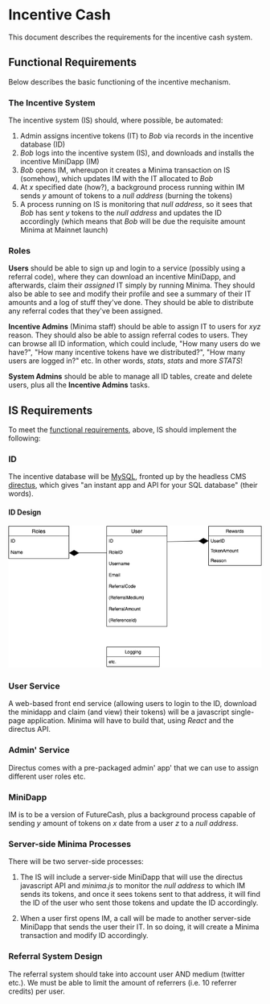 # Incentive Cash

This document describes the requirements for the incentive cash system.

## Functional Requirements

Below describes the basic functioning of the incentive mechanism.

### The Incentive System

The incentive system (IS) should, where possible, be automated:

1. Admin assigns incentive tokens (IT) to _Bob_ via records in the incentive database (ID)
2. _Bob_ logs into the incentive system (IS), and downloads and installs the incentive MiniDapp (IM)
3. _Bob_ opens IM, whereupon it creates a Minima transaction on IS (somehow), which updates IM with the IT allocated to _Bob_
4. At _x_ specified date (how?), a background process running within IM sends _y_ amount of tokens to a _null address_ (burning the tokens)
5. A process running on IS is monitoring that _null address_, so it sees that _Bob_ has sent _y_ tokens to the _null address_ and updates the ID accordingly (which means that _Bob_ will be due the requisite amount Minima at Mainnet launch)

### Roles

**Users** should be able to sign up and login to a service (possibly using a referral code), where they can download an incentive MiniDapp, and afterwards, claim their _assigned_ IT simply by running Minima. They should also be able to see and modify their profile and see a summary of their IT amounts and a log of stuff they've done. They should be able to distribute any referral codes that they've been assigned.

**Incentive Admins** (Minima staff) should be able to assign IT to users for _xyz_ reason. They should also be able to assign referral codes to users. They can browse all ID information, which could include, "How many users do we have?", "How many incentive tokens have we distributed?", "How many users are logged in?" etc. In other words, _stats_, _stats_ and more _STATS_!

**System Admins** should be able to manage all ID tables, create and delete users, plus all the **Incentive Admins** tasks.

## IS Requirements

To meet the [functional requirements](#functional-requirements), above, IS should implement the following:

### ID

The incentive database will be [MySQL](https://www.mysql.com/), fronted up by the headless CMS [directus](https://directus.io/), which gives "an instant app and API for your SQL database" (their words).

#### ID Design

![](./images/dbase.png)

### User Service

A web-based front end service (allowing users to login to the ID, download the minidapp and claim (and view) their tokens) will be a javascript single-page application. Minima will have to build that, using _React_ and the directus API.

### Admin' Service

Directus comes with a pre-packaged admin' app' that we can use to assign different user roles etc.

### MiniDapp

IM is to be a version of FutureCash, plus a background process capable of sending _y_ amount of tokens on _x_ date from a user _z_ to a _null address_.

### Server-side Minima Processes

There will be two server-side processes:

1. The IS will include a server-side MiniDapp that will use the directus javascript API and _minima.js_ to monitor the _null address_ to which IM sends its tokens, and once it sees tokens sent to that address, it will find the ID of the user who sent those tokens and update the ID accordingly.

2. When a user first opens IM, a call will be made to another server-side MiniDapp that sends the user their IT. In so doing, it will create a Minima transaction and modify ID accordingly.

### Referral System Design

The referral system should take into account user AND medium (twitter etc.). We must be able to limit the amount of referrers (i.e. 10 referrer credits) per user.
